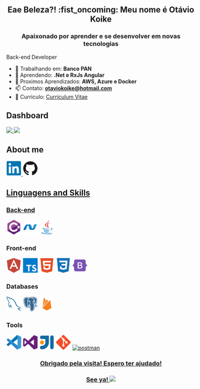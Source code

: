 <h2 align = "center"> Eae Beleza?! :fist_oncoming: Meu nome é Otávio Koike </h2>
<h3 align = "center"> Apaixonado por aprender e se desenvolver em novas tecnologias</h3>

<!--
<p align="center">
  <a href="https://github.com/OtavioKoike/github-readme-stats/actions">
    <img alt="Tests Passing" src="https://github.com/anuraghazra/github-readme-stats/workflows/Test/badge.svg" />
  </a>
  <a href="https://codecov.io/gh/anuraghazra/github-readme-stats">
    <img src="https://codecov.io/gh/anuraghazra/github-readme-stats/branch/master/graph/badge.svg" />
  </a>
  <a href="https://github.com/anuraghazra/github-readme-stats/issues">
    <img alt="Issues" src="https://img.shields.io/github/issues/anuraghazra/github-readme-stats?color=0088ff" />
  </a>
  <a href="https://github.com/anuraghazra/github-readme-stats/pulls">
    <img alt="GitHub pull requests" src="https://img.shields.io/github/issues-pr/anuraghazra/github-readme-stats?color=0088ff" />
  </a>
</p>
-->

Back-end Developer

- 🔭 Trabalhando em: **Banco PAN**
- 🌱 Aprendendo: **.Net e RxJs Angular**
- :herb: Proximos Aprendizados: **AWS, Azure e Docker**
- :mailbox: Contato: **otaviokoike@hotmail.com**
- :page_facing_up: Curriculo: [Curriculum Vitae](https://github.com/OtavioKoike/Curriculum-Vitae/blob/master/Curriculo%20Vitae.pdf)

<h2> Dashboard </h2>

<div>
  <a href="https://github.com/OtavioKoike">
    <img height="180em" src="https://github-readme-stats.vercel.app/api/?username=OtavioKoike&show_icons=true&theme=dark&include_all_commits=true&count_private=true"/>
    <img height="180em" src="https://github-readme-stats.vercel.app/api/top-langs/?username=OtavioKoike&layout=compact&langs_count=7&theme=dark"/>
  </a>
</div>

<h2> About me </h2>

<a href="https://www.linkedin.com/in/ot%C3%A1viokoike/" target="_blank"> <img src="https://raw.githubusercontent.com/devicons/devicon/master/icons/linkedin/linkedin-original.svg" alt="LinkedIn" width="40" height="40"/> 
<a href="https://github.com/OtavioKoike" target="_blank"> <img src="https://raw.githubusercontent.com/devicons/devicon/master/icons/github/github-original.svg" alt="GitHub" width="40" height="40"/>
  
<h2> Linguagens and Skills </h2>
<h3> Back-end </h3>
<a href="" target="_blank"> <img src="https://raw.githubusercontent.com/devicons/devicon/master/icons/csharp/csharp-original.svg" alt="C#" width="40" height="40"/></a>
<a href="" target="_blank"> <img src="https://raw.githubusercontent.com/devicons/devicon/9f4f5cdb393299a81125eb5127929ea7bfe42889/icons/dot-net/dot-net-original.svg" alt=".Net" width="40" height="40"/></a>
<!-- <a href="" target="_blank"> <img src="https://raw.githubusercontent.com/devicons/devicon/master/icons/c/c-plain.svg" alt="C" width="40" height="40"/></a> -->
<!-- <a href="" target="_blank"> <img src="https://raw.githubusercontent.com/devicons/devicon/master/icons/cplusplus/cplusplus-plain.svg" alt="C++" width="40" height="40"/></a> -->
<a href="" target="_blank"> <img src="https://raw.githubusercontent.com/devicons/devicon/master/icons/java/java-original.svg" alt="Java" width="40" height="40"/></a>
  
<h3> Front-end </h3>
<a href="" target="_blank"> <img src="https://raw.githubusercontent.com/devicons/devicon/master/icons/angularjs/angularjs-plain.svg" alt="Angular" width="40" height="40"/></a>
<a href="" target="_blank"> <img src="https://raw.githubusercontent.com/devicons/devicon/master/icons/typescript/typescript-original.svg" alt="TypeScript" width="40" height="40"/></a>
<a href="" target="_blank"> <img src="https://raw.githubusercontent.com/devicons/devicon/master/icons/html5/html5-plain.svg" alt="Html5" width="40" height="40"/></a>
<a href="" target="_blank"> <img src="https://raw.githubusercontent.com/devicons/devicon/master/icons/css3/css3-plain.svg" alt="Css3" width="40" height="40"/></a>
<a href="" target="_blank"> <img src="https://raw.githubusercontent.com/devicons/devicon/master/icons/bootstrap/bootstrap-plain.svg" alt="Bootstrap" width="40" height="40"/></a>
  
<h3> Databases </h3>
<a href="" target="_blank"> <img src="https://raw.githubusercontent.com/devicons/devicon/master/icons/mysql/mysql-original.svg" alt="MySQL" width="40" height="40"/></a>
<a href="" target="_blank"> <img src="https://raw.githubusercontent.com/devicons/devicon/master/icons/postgresql/postgresql-plain.svg" alt="PostgreSQL" width="40" height="40"/></a>
<a href="" target="_blank"> <img src="https://raw.githubusercontent.com/devicons/devicon/master/icons/firebase/firebase-plain.svg" alt="Firebase" width="40" height="40"/></a>
  
<h3> Tools </h3>
<a href="" target="_blank"> <img src="https://raw.githubusercontent.com/devicons/devicon/9f4f5cdb393299a81125eb5127929ea7bfe42889/icons/vscode/vscode-original.svg" alt="VisualStudio" width="40" height="40"/></a>
<a href="" target="_blank"> <img src="https://raw.githubusercontent.com/devicons/devicon/master/icons/visualstudio/visualstudio-plain.svg" alt="VScode" width="40" height="40"/></a>
<a href="" target="_blank"> <img src="https://raw.githubusercontent.com/devicons/devicon/master/icons/intellij/intellij-original.svg" alt="Intellij" width="40" height="40"/></a>
<a href="" target="_blank"> <img src="https://raw.githubusercontent.com/devicons/devicon/master/icons/git/git-plain.svg" alt="Git" width="40" height="40"/></a>
<a href="" target="_blank"> <img src="https://www.vectorlogo.zone/logos/getpostman/getpostman-icon.svg" alt="postman" width="40" height="40"/>
  
<!-- <a href="" target="_blank"> <img src="https://raw.githubusercontent.com/devicons/devicon/master/icons/bash/bash-plain.svg" alt="Bash" width="40" height="40"/></a>
<a href="" target="_blank"> <img src="https://raw.githubusercontent.com/devicons/devicon/master/icons/electron/electron-original.svg" alt="Electron" width="40" height="40"/></a>
<a href="" target="_blank"> <img src="https://raw.githubusercontent.com/devicons/devicon/master/icons/haskell/haskell-original.svg" alt="Haskell" width="40" height="40"/></a>
<a href="" target="_blank"> <img src="https://raw.githubusercontent.com/devicons/devicon/master/icons/linux/linux-original.svg" alt="Linux" width="40" height="40"/></a>
<a href="" target="_blank"> <img src="https://raw.githubusercontent.com/devicons/devicon/master/icons/photoshop/photoshop-plain.svg" alt="Photoshop" width="40" height="40"/></a>
<a href="" target="_blank"> <img src="https://raw.githubusercontent.com/devicons/devicon/master/icons/spring/spring-original.svg" alt="Spring" width="40" height="40"/></a>
<a href="" target="_blank"> <img src="https://raw.githubusercontent.com/devicons/devicon/master/icons/trello/trello-plain.svg" alt="Trello" width="40" height="40"/></a>
<a href="" target="_blank"> <img src="https://raw.githubusercontent.com/devicons/devicon/master/icons/xd/xd-plain.svg" alt="XD" width="40" height="40"/></a> -->

<h3 align = "center"> Obrigado pela visita! Espero ter ajudado!</h3>
<h3 align = "center"> See ya! <img src=https://github.com/TheDudeThatCode/TheDudeThatCode/blob/master/Assets/Hi.gif width="20"></h3>

